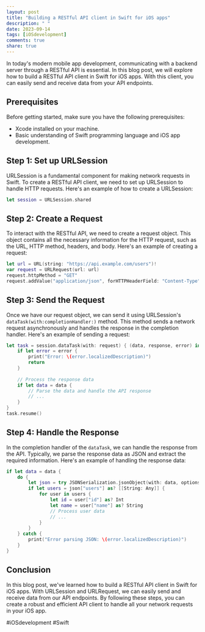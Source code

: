 ```yaml
---
layout: post
title: "Building a RESTful API client in Swift for iOS apps"
description: " "
date: 2023-09-14
tags: [iOSdevelopment]
comments: true
share: true
---
```


In today's modern mobile app development, communicating with a backend server through a RESTful API is essential. In this blog post, we will explore how to build a RESTful API client in Swift for iOS apps. With this client, you can easily send and receive data from your API endpoints.

## Prerequisites

Before getting started, make sure you have the following prerequisites:

- Xcode installed on your machine.
- Basic understanding of Swift programming language and iOS app development.

## Step 1: Set up URLSession

URLSession is a fundamental component for making network requests in Swift. To create a RESTful API client, we need to set up URLSession to handle HTTP requests. Here's an example of how to create a URLSession:

```swift
let session = URLSession.shared
```

## Step 2: Create a Request

To interact with the RESTful API, we need to create a request object. This object contains all the necessary information for the HTTP request, such as the URL, HTTP method, headers, and body. Here's an example of creating a request:

```swift
let url = URL(string: "https://api.example.com/users")!
var request = URLRequest(url: url)
request.httpMethod = "GET"
request.addValue("application/json", forHTTPHeaderField: "Content-Type")
```

## Step 3: Send the Request

Once we have our request object, we can send it using URLSession's `dataTask(with:completionHandler:)` method. This method sends a network request asynchronously and handles the response in the completion handler. Here's an example of sending a request:

```swift
let task = session.dataTask(with: request) { (data, response, error) in
    if let error = error {
        print("Error: \(error.localizedDescription)")
        return
    }
    
    // Process the response data
    if let data = data {
        // Parse the data and handle the API response
        // ...
    }
}
task.resume()
```

## Step 4: Handle the Response

In the completion handler of the `dataTask`, we can handle the response from the API. Typically, we parse the response data as JSON and extract the required information. Here's an example of handling the response data:

```swift
if let data = data {
    do {
        let json = try JSONSerialization.jsonObject(with: data, options: [])
        if let users = json["users"] as? [[String: Any]] {
            for user in users {
                let id = user["id"] as? Int
                let name = user["name"] as? String
                // Process user data
                // ...
            }
        }
    } catch {
        print("Error parsing JSON: \(error.localizedDescription)")
    }
}
```

## Conclusion

In this blog post, we've learned how to build a RESTful API client in Swift for iOS apps. With URLSession and URLRequest, we can easily send and receive data from our API endpoints. By following these steps, you can create a robust and efficient API client to handle all your network requests in your iOS app.

#iOSdevelopment #Swift